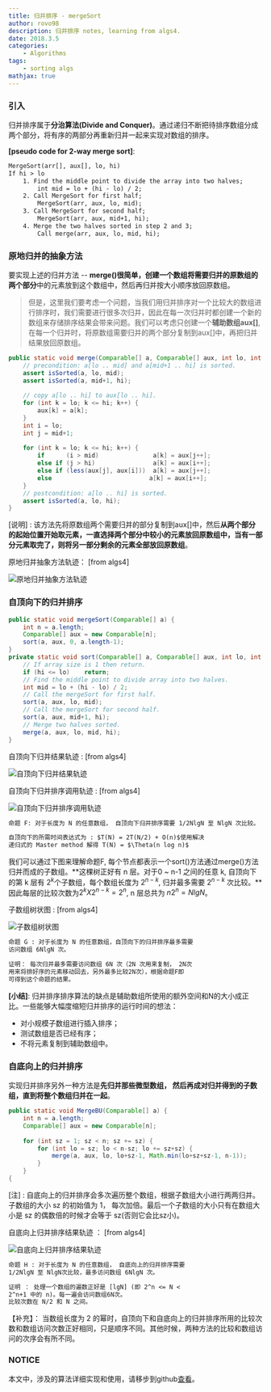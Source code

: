 ```yaml
---
title: 归并排序 - mergeSort
author: rovo98
description: 归并排序 notes, learning from algs4.
date: 2018.3.5 
categories:
    - Algorithms
tags:
    - sorting algs
mathjax: true
---
```



<!-- more -->
### 引入

归并排序属于**分治算法(Divide and Conquer)**。通过递归不断把待排序数组分成两个部分，将有序的两部分再重新归并一起来实现对数组的排序。

**[pseudo code for 2-way merge sort]**:

```txt
MergeSort(arr[], aux[], lo, hi)
If hi > lo
	1. Find the middle point to divide the array into two halves;
		int mid = lo + (hi - lo) / 2;
	2. Call MergeSort for first half;
		MergeSort(arr, aux, lo, mid);
	3. Call MergeSort for second half;
		MergeSort(arr, aux, mid+1, hi);
	4. Merge the two halves sorted in step 2 and 3;
		Call merge(arr, aux, lo, mid, hi);
```

### 原地归并的抽象方法

要实现上述的归并方法 -- **merge()**很简单，创建一个数组将需要归并的**原数组的两个部分**中的元素放到这个数组中，然后再归并按大小顺序放回原数组。
>但是，这里我们要考虑一个问题，当我们用归并排序对一个比较大的数组进行排序时，我们需要进行很多次归并，因此在每一次归并时都创建一个新的数组来存储排序结果会带来问题。我们可以考虑只创建一个**辅助数组aux[]**, 在每一个归并时，将原数组需要归并的两个部分复制到aux[]中，再把归并结果放回原数组。

```java
public static void merge(Comparable[] a, Comparable[] aux, int lo, int mid, int hi) {
	// precondition: a[lo .. mid] and a[mid+1 .. hi] is sorted.
    assert isSorted(a, lo, mid);
    assert isSorted(a, mid+1, hi);
    
	// copy a[lo .. hi] to aux[lo .. hi].
    for (int k = lo; k <= hi; k++) {
    	aux[k] = a[k];
    }
    int i = lo;
    int j = mid+1;
    
    for (int k = lo; k <= hi; k++) {
    	if      (i > mid)               a[k] = aux[j++];
        else if (j > hi)                a[k] = aux[i++];
        else if (less(aux[j], aux[i]))  a[k] = aux[j++];
        else 			               a[k] = aux[i++];
    }
    // postcondition: a[lo .. hi] is sorted.
    assert isSorted(a, lo, hi);
}
```

[说明] : 该方法先将原数组两个需要归并的部分复制到aux[]中，然后**从两个部分的起始位置开始取元素，一直选择两个部分中较小的元素放回原数组中，当有一部分元素取完了，则将另一部分剩余的元素全部放回原数组**。

原地归并抽象方法轨迹： [from algs4]

![原地归并抽象方法轨迹](mergeSort_merge.png)

### 自顶向下的归并排序

```java
public static void mergeSort(Comparable[] a) {
	int n = a.length;
    Comparable[] aux = new Comparable[n];
    sort(a, aux, 0, a.length-1);
}
private static void sort(Comparable[] a, Comparable[] aux, int lo, int hi) {
	// If array size is 1 then return.
	if (hi <= lo)    return;
    // Find the middle point to divide array into two halves.
    int mid = lo + (hi - lo) / 2;
    // Call the mergeSort for first half.
    sort(a, aux, lo, mid);
    // Call the mergeSort for second half.
    sort(a, aux, mid+1, hi);
    // Merge two halves sorted.
    merge(a, aux, lo, mid, hi);
}
```

自顶向下归并结果轨迹 : [from algs4]

![自顶向下归并结果轨迹](mergeSort_ubSort_1.png)

自顶向下归并排序调用轨迹 : [from algs4]

![自顶向下归并排序调用轨迹](mergeSort_ubSort_2.png)

```txt
命题 F: 对于长度为 N 的任意数组， 自顶向下归并排序需要 1/2NlgN 至 NlgN 次比较。

自顶向下的所需时间表达式为 : $T(N) = 2T(N/2) + O(n)$使用解决
递归式的 Master method 解得 T(N) = $\Theta(n log n)$
```

我们可以通过下图来理解命题F, 每个节点都表示一个sort()方法通过merge()方法归并而成的子数组。**这棵树正好有 n 层。对于0 ~ n-1 之间的任意 k, 自顶向下的第 k 层有 $2^k$个子数组，每个数组长度为 $2^{n-k}$, 归并最多需要 $2^{n-k}$ 次比较。**因此每层的比较次数为$2^k X 2^{n-k} = 2^n$, n 层总共为 $n2^n = NlgN$。

子数组树状图 : [from algs4]

![子数组树状图](mergeSort_ubSort_3.png)

```txt
命题 G : 对于长度为 N 的任意数组，自顶向下的归并排序最多需要
访问数组 6NlgN 次。

证明： 每次归并最多需要访问数组 6N 次（2N 次用来复制， 2N次
用来将排好序的元素移动回去，另外最多比较2N次），根据命题F即
可得到这个命题的结果。
```

**[小结]**: 归并排序排序算法的缺点是辅助数组所使用的额外空间和N的大小成正比。一些能够大幅度缩短归并排序的运行时间的想法：

- 对小规模子数组进行插入排序；
- 测试数组是否已经有序；
- 不将元素复制到辅助数组中。


### 自底向上的归并排序

实现归并排序另外一种方法是**先归并那些微型数组， 然后再成对归并得到的子数组，直到将整个数组归并在一起**。

```java
public static void MergeBU(Comparable[] a) {
	int n = a.length;
    Comparable[] aux = new Comparable[n];
    
    for (int sz = 1; sz < n; sz += sz) {
    	for (int lo = sz; lo < n-sz; lo += sz+sz) {
        	merge(a, aux, lo, lo+sz-1, Math.min(lo+sz+sz-1, n-1));
        }
    }
{
```

[注] : 自底向上的归并排序会多次遍历整个数组，根据子数组大小进行两两归并。子数组的大小 sz 的初始值为 1， 每次加倍。最后一个子数组的大小只有在数组大小是 sz 的偶数倍的时候才会等于 sz(否则它会比sz小)。

自底向上归并排序结果轨迹 ： [from algs4]

![自底向上归并排序结果轨迹](mergeSort_buSort_1.png)

```txt
命题 H : 对于长度为 N 的任意数组， 自底向上的归并排序需要 
1/2NlgN 至 NlgN次比较，最多访问数组 6NlgN 次。

证明 ： 处理一个数组的遍数正好是 [lgN] (即 2^n <= N <
2^n+1 中的 n)。每一遍会访问数组6N次。
比较次数在 N/2 和 N 之间。
```

【补充】： 当数组长度为 2 的幂时，自顶向下和自底向上的归并排序所用的比较次数和数组访问次数正好相同，只是顺序不同。其他时候，两种方法的比较和数组访问的次序会有所不同。

### NOTICE

本文中，涉及的算法详细实现和使用，请移步到github[查看](https://github.com/rovo98/ds-and-algs#sorting-algorithms----go-back-to-to)。
